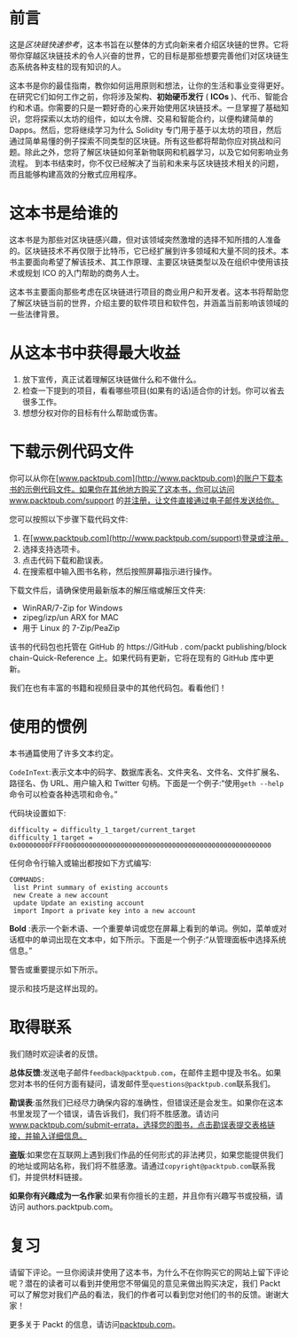 # 前言

这是*区块链快速参考*，这本书旨在以整体的方式向新来者介绍区块链的世界。它将带你穿越区块链技术的令人兴奋的世界，它的目标是那些想要完善他们对区块链生态系统各种支柱的现有知识的人。

这本书是你的最佳指南，教你如何运用原则和想法，让你的生活和事业变得更好。在研究它们如何工作之前，你将涉及架构、**初始硬币发行** ( **ICOs** )、代币、智能合约和术语。你需要的只是一颗好奇的心来开始使用区块链技术。一旦掌握了基础知识，您将探索以太坊的组件，如以太令牌、交易和智能合约，以便构建简单的 Dapps。然后，您将继续学习为什么 Solidity 专门用于基于以太坊的项目，然后通过简单易懂的例子探索不同类型的区块链。所有这些都将帮助你应对挑战和问题。除此之外，您将了解区块链如何革新物联网和机器学习，以及它如何影响业务流程。
到本书结束时，你不仅已经解决了当前和未来与区块链技术相关的问题，而且能够构建高效的分散式应用程序。

# 这本书是给谁的

这本书是为那些对区块链感兴趣，但对该领域突然激增的选择不知所措的人准备的。区块链技术不再仅限于比特币，它已经扩展到许多领域和大量不同的技术。本书主要面向希望了解该技术、其工作原理、主要区块链类型以及在组织中使用该技术或规划 ICO 的入门帮助的商务人士。

这本书主要面向那些考虑在区块链进行项目的商业用户和开发者。这本书将帮助您了解区块链当前的世界，介绍主要的软件项目和软件包，并涵盖当前影响该领域的一些法律背景。

# 从这本书中获得最大收益

1.  放下宣传，真正试着理解区块链做什么和不做什么。
2.  检查一下提到的项目，看看哪些项目(如果有的话)适合你的计划。你可以省去很多工作。
3.  想想分权对你的目标有什么帮助或伤害。

# 下载示例代码文件

你可以从你在[www.packtpub.com](http://www.packtpub.com)的账户下载本书的示例代码文件。如果你在其他地方购买了这本书，你可以访问 www.packtpub.com/support 的[并注册，让文件直接通过电子邮件发送给你。](http://www.packtpub.com/support)

您可以按照以下步骤下载代码文件:

1.  在[www.packtpub.com](http://www.packtpub.com/support)登录或注册。
2.  选择支持选项卡。
3.  点击代码下载和勘误表。
4.  在搜索框中输入图书名称，然后按照屏幕指示进行操作。

下载文件后，请确保使用最新版本的解压缩或解压文件夹:

*   WinRAR/7-Zip for Windows
*   zipeg/izp/un ARX for MAC
*   用于 Linux 的 7-Zip/PeaZip

该书的代码包也托管在 GitHub 的 https://GitHub . com/packt publishing/block chain-Quick-Reference 上。如果代码有更新，它将在现有的 GitHub 库中更新。

我们在也有丰富的书籍和视频目录中的其他代码包。看看他们！

# 使用的惯例

本书通篇使用了许多文本约定。

`CodeInText`:表示文本中的码字、数据库表名、文件夹名、文件名、文件扩展名、路径名、伪 URL、用户输入和 Twitter 句柄。下面是一个例子:“使用`geth --help`命令可以检查各种选项和命令。”

代码块设置如下:

```
difficulty = difficulty_1_target/current_target
difficulty_1_target = 0x00000000FFFF0000000000000000000000000000000000000000000000000000
```

任何命令行输入或输出都按如下方式编写:

```
COMMANDS:
 list Print summary of existing accounts
 new Create a new account
 update Update an existing account
 import Import a private key into a new account
```

**Bold** :表示一个新术语、一个重要单词或您在屏幕上看到的单词。例如，菜单或对话框中的单词出现在文本中，如下所示。下面是一个例子:“从管理面板中选择系统信息。”

警告或重要提示如下所示。

提示和技巧是这样出现的。

# 取得联系

我们随时欢迎读者的反馈。

**总体反馈**:发送电子邮件`feedback@packtpub.com`，在邮件主题中提及书名。如果您对本书的任何方面有疑问，请发邮件至`questions@packtpub.com`联系我们。

**勘误表**:虽然我们已经尽力确保内容的准确性，但错误还是会发生。如果你在这本书里发现了一个错误，请告诉我们，我们将不胜感激。请访问 www.packtpub.com/submit-errata，选择您的图书，点击勘误表提交表格链接，并输入详细信息。

**盗版**:如果您在互联网上遇到我们作品的任何形式的非法拷贝，如果您能提供我们的地址或网站名称，我们将不胜感激。请通过`copyright@packtpub.com`联系我们，并提供材料链接。

**如果你有兴趣成为一名作家**:如果有你擅长的主题，并且你有兴趣写书或投稿，请访问 authors.packtpub.com。

# 复习

请留下评论。一旦你阅读并使用了这本书，为什么不在你购买它的网站上留下评论呢？潜在的读者可以看到并使用您不带偏见的意见来做出购买决定，我们 Packt 可以了解您对我们产品的看法，我们的作者可以看到您对他们的书的反馈。谢谢大家！

更多关于 Packt 的信息，请访问[packtpub.com](https://www.packtpub.com/)。